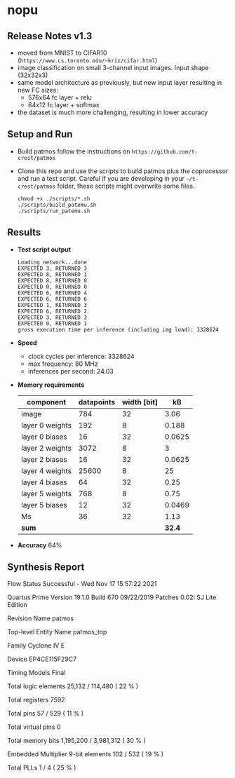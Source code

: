 # nopu

## Release Notes v1.3

- moved from MNIST to CIFAR10 (`https://www.cs.toronto.edu/~kriz/cifar.html`)
- image classification on small 3-channel input images. Input shape (32x32x3)
- same model architecture as previously, but new input layer resulting in new FC sizes:
    - 576x64 fc layer + relu
    - 64x12 fc layer + softmax
- the dataset is much more challenging, resulting in lower accuracy

## Setup and Run

- Build patmos
follow the instructions on `https://github.com/t-crest/patmos`

- Clone this repo and use the scripts to build patmos plus the coprocessor and run a test script.
  Careful if you are developing in your `~/t-crest/patmos` folder, these scripts might overwrite some files. 
    ```
    chmod +x ./scripts/*.sh
    ./scripts/build_patemu.sh
    ./scripts/run_patemu.sh
    ```

## Results

- **Test script output**
    ```
    Loading network...done
    EXPECTED 3, RETURNED 3
    EXPECTED 8, RETURNED 1
    EXPECTED 8, RETURNED 8
    EXPECTED 0, RETURNED 0
    EXPECTED 6, RETURNED 4
    EXPECTED 6, RETURNED 6
    EXPECTED 1, RETURNED 3
    EXPECTED 6, RETURNED 2
    EXPECTED 3, RETURNED 3
    EXPECTED 0, RETURNED 1
    gross execution time per inference (including img load): 3328624
    ```
- **Speed**
    - clock cycles per inference: 3328624
    - max frequency: 80 MHz
    - inferences per second: 24.03

- **Memory requirements**

    | component         | datapoints     | width [bit] | kB |
    |--------------|-----------|------------| --- |
    | image | 784      | 32        | 3.06
    | layer 0 weights      | 192  | 8       | 0.188
    | layer 0 biases      | 16  | 32       | 0.0625
    | layer 2 weights      | 3072  | 8       | 3
    | layer 2 biases      | 16  | 32       | 0.0625
    | layer 4 weights      | 25600  | 8       | 25
    | layer 4 biases      | 64  | 32       | 0.25
    | layer 5 weights      | 768  | 8       | 0.75
    | layer 5 biases      | 12  | 32       | 0.0469
    | Ms      | 36  | 32       | 1.13
    | **sum** | | | **32.4**

- **Accuracy**
64%

## Synthesis Report

Flow Status	Successful - Wed Nov 17 15:57:22 2021

Quartus Prime Version	19.1.0 Build 670 09/22/2019 Patches 0.02i SJ Lite Edition

Revision Name	patmos

Top-level Entity Name	patmos_top

Family	Cyclone IV E

Device	EP4CE115F29C7

Timing Models	Final

Total logic elements	25,132 / 114,480 ( 22 % )

Total registers	7592

Total pins	57 / 529 ( 11 % )

Total virtual pins	0

Total memory bits	1,195,200 / 3,981,312 ( 30 % )

Embedded Multiplier 9-bit elements	102 / 532 ( 19 % )

Total PLLs	1 / 4 ( 25 % )